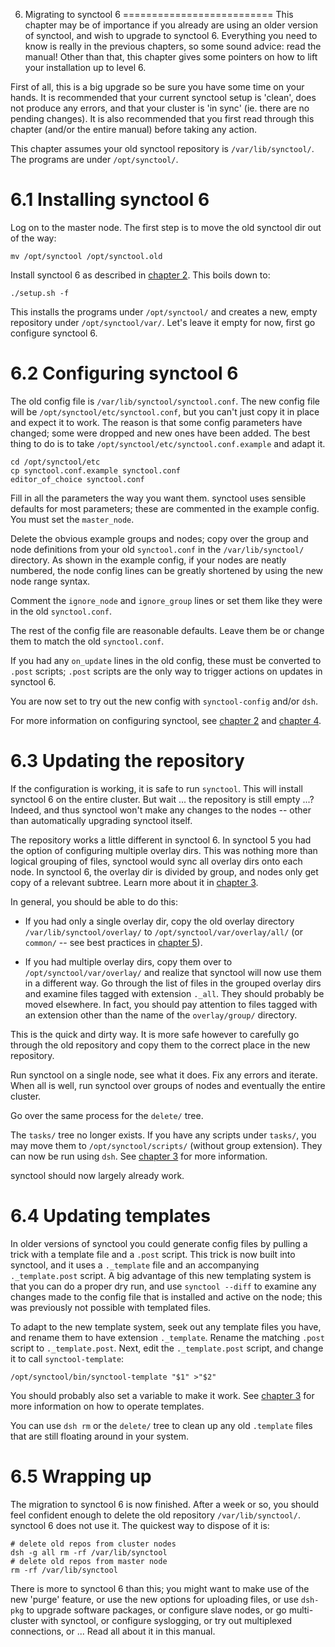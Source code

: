 6. Migrating to synctool 6
==========================
This chapter may be of importance if you already are using an older version
of synctool, and wish to upgrade to synctool 6. Everything you need to know
is really in the previous chapters, so some sound advice: read the manual!
Other than that, this chapter gives some pointers on how to lift your
installation up to level 6.

First of all, this is a big upgrade so be sure you have some time on your
hands. It is recommended that your current synctool setup is 'clean', does
not produce any errors, and that your cluster is 'in sync' (ie. there are
no pending changes). It is also recommended that you first read through this
chapter (and/or the entire manual) before taking any action.

This chapter assumes your old synctool repository is `/var/lib/synctool/`.
The programs are under `/opt/synctool/`.


6.1 Installing synctool 6
=========================
Log on to the master node. The first step is to move the old synctool dir
out of the way:

    mv /opt/synctool /opt/synctool.old

Install synctool 6 as described in [chapter 2](chapter2.html).
This boils down to:

    ./setup.sh -f

This installs the programs under `/opt/synctool/` and creates a new, empty
repository under `/opt/synctool/var/`. Let's leave it empty for now, first
go configure synctool 6.


6.2 Configuring synctool 6
==========================
The old config file is `/var/lib/synctool/synctool.conf`. The new config
file will be `/opt/synctool/etc/synctool.conf`, but you can't just copy it
in place and expect it to work. The reason is that some config parameters
have changed; some were dropped and new ones have been added.
The best thing to do is to take `/opt/synctool/etc/synctool.conf.example`
and adapt it.

    cd /opt/synctool/etc
    cp synctool.conf.example synctool.conf
    editor_of_choice synctool.conf

Fill in all the parameters the way you want them. synctool uses sensible
defaults for most parameters; these are commented in the example config.
You must set the `master_node`.

Delete the obvious example groups and nodes; copy over the group and node
definitions from your old `synctool.conf` in the `/var/lib/synctool/`
directory.
As shown in the example config, if your nodes are neatly numbered, the node
config lines can be greatly shortened by using the new node range syntax.

Comment the `ignore_node` and `ignore_group` lines or set them like they
were in the old `synctool.conf`.

The rest of the config file are reasonable defaults. Leave them be or change
them to match the old `synctool.conf`.

If you had any `on_update` lines in the old config, these must be converted
to `.post` scripts; `.post` scripts are the only way to trigger actions on
updates in synctool 6.

You are now set to try out the new config with `synctool-config` and/or `dsh`.

For more information on configuring synctool, see [chapter 2](chapter2.html)
and [chapter 4](chapter4.html).


6.3 Updating the repository
===========================
If the configuration is working, it is safe to run `synctool`. This will
install synctool 6 on the entire cluster. But wait ... the repository is
still empty ...? Indeed, and thus synctool won't make any changes to the
nodes -- other than automatically upgrading synctool itself.

The repository works a little different in synctool 6. In synctool 5 you
had the option of configuring multiple overlay dirs. This was nothing more
than logical grouping of files, synctool would sync all overlay dirs onto
each node. In synctool 6, the overlay dir is divided by group, and nodes
only get copy of a relevant subtree.
Learn more about it in [chapter 3](chapter3.html).

In general, you should be able to do this:

* If you had only a single overlay dir, copy the old overlay directory
  `/var/lib/synctool/overlay/` to `/opt/synctool/var/overlay/all/`
  (or `common/` -- see best practices in [chapter 5](chapter5.html)).

* If you had multiple overlay dirs, copy them over to
  `/opt/synctool/var/overlay/` and realize that synctool will now use them
  in a different way. Go through the list of files in the grouped overlay
  dirs and examine files tagged with extension `._all`. They should probably
  be moved elsewhere. In fact, you should pay attention to files tagged with
  an extension other than the name of the `overlay/group/` directory.

This is the quick and dirty way. It is more safe however to carefully go
through the old repository and copy them to the correct place in the new
repository.

Run synctool on a single node, see what it does. Fix any errors and iterate.
When all is well, run synctool over groups of nodes and eventually the entire
cluster.

Go over the same process for the `delete/` tree.

The `tasks/` tree no longer exists. If you have any scripts under `tasks/`,
you may move them to `/opt/synctool/scripts/` (without group extension).
They can now be run using `dsh`. See [chapter 3](chapter3.html) for more
information.

synctool should now largely already work.


6.4 Updating templates
======================
In older versions of synctool you could generate config files by pulling
a trick with a template file and a `.post` script. This trick is now
built into synctool, and it uses a `._template` file and an accompanying
`._template.post` script. A big advantage of this new templating system is
that you can do a proper dry run, and use `synctool --diff` to examine any
changes made to the config file that is installed and active on the node;
this was previously not possible with templated files.

To adapt to the new template system, seek out any template files you have,
and rename them to have extension `._template`. Rename the matching `.post`
script to `._template.post`. Next, edit the `._template.post` script, and
change it to call `synctool-template`:

    /opt/synctool/bin/synctool-template "$1" >"$2"

You should probably also set a variable to make it work.
See [chapter 3](chapter3.html) for more information on how to operate
templates.

You can use `dsh rm` or the `delete/` tree to clean up any old `.template`
files that are still floating around in your system.


6.5 Wrapping up
===============
The migration to synctool 6 is now finished. After a week or so, you should
feel confident enough to delete the old repository `/var/lib/synctool/`.
synctool 6 does not use it. The quickest way to dispose of it is:

    # delete old repos from cluster nodes
    dsh -g all rm -rf /var/lib/synctool
    # delete old repos from master node
    rm -rf /var/lib/synctool

There is more to synctool 6 than this; you might want to make use of the
new 'purge' feature, or use the new options for uploading files, or use
`dsh-pkg` to upgrade software packages, or configure slave nodes, or go
multi-cluster with synctool, or configure syslogging, or try out multiplexed
connections, or ...
Read all about it in this manual.
